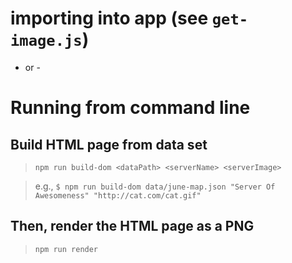 # importing into app (see `get-image.js`)

- or -

# Running from command line
## Build HTML page from data set

> `npm run build-dom <dataPath> <serverName> <serverImage>`

> e.g., `$ npm run build-dom data/june-map.json "Server Of Awesomeness" "http://cat.com/cat.gif"`


## Then, render the HTML page as a PNG

> `npm run render`



